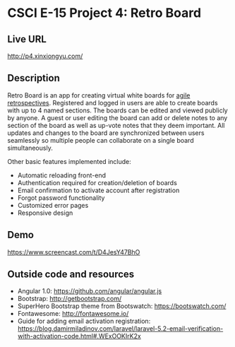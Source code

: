 # CSCI E-15 Project 4: Retro Board

## Live URL
<http://p4.xinxiongyu.com/>

## Description
Retro Board is an app for creating virtual white boards for [agile retrospectives](http://searchsoftwarequality.techtarget.com/definition/Agile-retrospective).
Registered and logged in users are able to create boards with up to 4 named sections. 
The boards can be edited and viewed publicly by anyone. A guest or user editing the board can add or delete notes to
any section of the board as well as up-vote notes that they deem important. 
All updates and changes to the board are synchronized between users seamlessly so multiple people can collaborate on a single board simultaneously.

Other basic features implemented include:
* Automatic reloading front-end
* Authentication required for creation/deletion of boards
* Email confirmation to activate account after registration
* Forgot password functionality
* Customized error pages
* Responsive design

## Demo
<https://www.screencast.com/t/D4JesY47BhO>

## Outside code and resources
* Angular 1.0: <https://github.com/angular/angular.js>
* Bootstrap: <http://getbootstrap.com/>
* SuperHero Bootstrap theme from Bootswatch: <https://bootswatch.com/>
* Fontawesome: <http://fontawesome.io/>
* Guide for adding email activation registration: <https://blog.damirmiladinov.com/laravel/laravel-5.2-email-verification-with-activation-code.html#.WExOOKIrK2x>